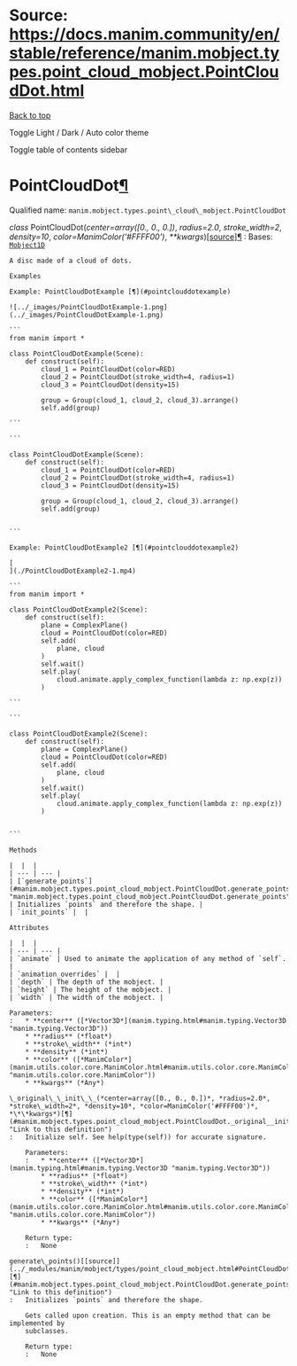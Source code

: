 # Source: https://docs.manim.community/en/stable/reference/manim.mobject.types.point_cloud_mobject.PointCloudDot.html

[Back to top](#)

Toggle Light / Dark / Auto color theme

Toggle table of contents sidebar

PointCloudDot[¶](#pointclouddot "Link to this heading")
=======================================================

Qualified name: `manim.mobject.types.point\_cloud\_mobject.PointCloudDot`

*class* PointCloudDot(*center=array([0., 0., 0.])*, *radius=2.0*, *stroke\_width=2*, *density=10*, *color=ManimColor('#FFFF00')*, *\*\*kwargs*)[[source]](../_modules/manim/mobject/types/point_cloud_mobject.html#PointCloudDot)[¶](#manim.mobject.types.point_cloud_mobject.PointCloudDot "Link to this definition")
:   Bases: [`Mobject1D`](manim.mobject.types.point_cloud_mobject.Mobject1D.html#manim.mobject.types.point_cloud_mobject.Mobject1D "manim.mobject.types.point_cloud_mobject.Mobject1D")

    A disc made of a cloud of dots.

    Examples

    Example: PointCloudDotExample [¶](#pointclouddotexample)

    ![../_images/PointCloudDotExample-1.png](../_images/PointCloudDotExample-1.png)

    ```
    from manim import *

    class PointCloudDotExample(Scene):
        def construct(self):
            cloud_1 = PointCloudDot(color=RED)
            cloud_2 = PointCloudDot(stroke_width=4, radius=1)
            cloud_3 = PointCloudDot(density=15)

            group = Group(cloud_1, cloud_2, cloud_3).arrange()
            self.add(group)

    ```

    ```

    class PointCloudDotExample(Scene):
        def construct(self):
            cloud_1 = PointCloudDot(color=RED)
            cloud_2 = PointCloudDot(stroke_width=4, radius=1)
            cloud_3 = PointCloudDot(density=15)

            group = Group(cloud_1, cloud_2, cloud_3).arrange()
            self.add(group)


    ```

    Example: PointCloudDotExample2 [¶](#pointclouddotexample2)

    [
    ](./PointCloudDotExample2-1.mp4)

    ```
    from manim import *

    class PointCloudDotExample2(Scene):
        def construct(self):
            plane = ComplexPlane()
            cloud = PointCloudDot(color=RED)
            self.add(
                plane, cloud
            )
            self.wait()
            self.play(
                cloud.animate.apply_complex_function(lambda z: np.exp(z))
            )

    ```

    ```

    class PointCloudDotExample2(Scene):
        def construct(self):
            plane = ComplexPlane()
            cloud = PointCloudDot(color=RED)
            self.add(
                plane, cloud
            )
            self.wait()
            self.play(
                cloud.animate.apply_complex_function(lambda z: np.exp(z))
            )


    ```

    Methods

    |  |  |
    | --- | --- |
    | [`generate_points`](#manim.mobject.types.point_cloud_mobject.PointCloudDot.generate_points "manim.mobject.types.point_cloud_mobject.PointCloudDot.generate_points") | Initializes `points` and therefore the shape. |
    | `init_points` |  |

    Attributes

    |  |  |
    | --- | --- |
    | `animate` | Used to animate the application of any method of `self`. |
    | `animation_overrides` |  |
    | `depth` | The depth of the mobject. |
    | `height` | The height of the mobject. |
    | `width` | The width of the mobject. |

    Parameters:
    :   * **center** ([*Vector3D*](manim.typing.html#manim.typing.Vector3D "manim.typing.Vector3D"))
        * **radius** (*float*)
        * **stroke\_width** (*int*)
        * **density** (*int*)
        * **color** ([*ManimColor*](manim.utils.color.core.ManimColor.html#manim.utils.color.core.ManimColor "manim.utils.color.core.ManimColor"))
        * **kwargs** (*Any*)

    \_original\_\_init\_\_(*center=array([0., 0., 0.])*, *radius=2.0*, *stroke\_width=2*, *density=10*, *color=ManimColor('#FFFF00')*, *\*\*kwargs*)[¶](#manim.mobject.types.point_cloud_mobject.PointCloudDot._original__init__ "Link to this definition")
    :   Initialize self. See help(type(self)) for accurate signature.

        Parameters:
        :   * **center** ([*Vector3D*](manim.typing.html#manim.typing.Vector3D "manim.typing.Vector3D"))
            * **radius** (*float*)
            * **stroke\_width** (*int*)
            * **density** (*int*)
            * **color** ([*ManimColor*](manim.utils.color.core.ManimColor.html#manim.utils.color.core.ManimColor "manim.utils.color.core.ManimColor"))
            * **kwargs** (*Any*)

        Return type:
        :   None

    generate\_points()[[source]](../_modules/manim/mobject/types/point_cloud_mobject.html#PointCloudDot.generate_points)[¶](#manim.mobject.types.point_cloud_mobject.PointCloudDot.generate_points "Link to this definition")
    :   Initializes `points` and therefore the shape.

        Gets called upon creation. This is an empty method that can be implemented by
        subclasses.

        Return type:
        :   None